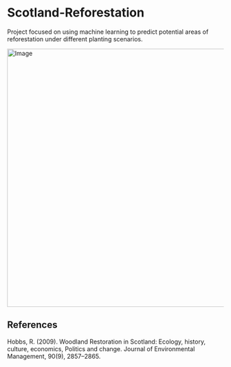 # Scotland-Reforestation
Project focused on using machine learning to predict potential areas of reforestation under different planting scenarios.

<img src="https://github.com/user-attachments/assets/4d98412e-ec52-4ca3-9f32-39e1c10b2097" alt="Image" width="600">


## References

Hobbs, R. (2009). Woodland Restoration in Scotland: Ecology, history, culture, economics, Politics and change. Journal of Environmental Management, 90(9), 2857–2865.
